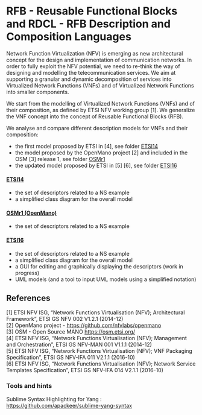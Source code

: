 # RFB - Reusable Functional Blocks and RDCL - RFB Description and Composition Languages

Network Function Virtualization (NFV) is emerging as new architectural concept for the design and implementation of communication networks. In order to fully exploit the NFV potential, we need to re-think the way of designing and modelling the telecommunication services. We aim at supporting a granular and dynamic decomposition of services into Virtualized Network Functions (VNFs) and of Virtualized Network Functions into smaller components.

We start from the modelling of Virtualized Network Functions (VNFs) and of their composition, as defined by ETSI NFV working group [1]. We generalize the VNF concept into the concept of Reusable Functional Blocks (RFB).

We analyse and compare different description models for VNFs and their composition:
 - the first model proposed by ETSI in [4], see folder [ETSI14](https://github.com/superfluidity/RFB/tree/master/ETSI14) 
 - the model proposed by the OpenMano project [2] and included in the OSM [3] release 1, see folder [OSMr1](https://github.com/superfluidity/RFB/tree/master/OSMr1) 
 - the updated model proposed by ETSI in [5] [6], see folder [ETSI16](https://github.com/superfluidity/RFB/tree/master/ETSI16)

#### [ETSI14](https://github.com/superfluidity/RFB/tree/master/ETSI14)
- the set of descriptors related to a NS example
- a simplified class diagram for the overall model

#### [OSMr1 (OpenMano)](https://github.com/superfluidity/RFB/tree/master/OSMr1)
- the set of descriptors related to a NS example

#### [ETSI16](https://github.com/superfluidity/RFB/tree/master/ETSI16)
- the set of descriptors related to a NS example
- a simplified class diagram for the overall model
- a GUI for editing and graphically displaying the descriptors (work in progress)
- UML models (and a tool to input UML models using a simplified notation)

## References
[1] ETSI NFV ISG, “Network Functions Virtualisation (NFV); Architectural Framework”, ETSI GS NFV 002 V1.2.1 (2014-12)  
[2] OpenMano project - https://github.com/nfvlabs/openmano  
[3] OSM - Open Source MANO https://osm.etsi.org/  
[4] ETSI NFV ISG, “Network Functions Virtualisation (NFV); Management and Orchestration”, ETSI GS NFV-MAN 001 V1.1.1 (2014-12)  
[5] ETSI NFV ISG, “Network Functions Virtualisation (NFV); VNF Packaging Specification”, ETSI GS NFV-IFA 011 V2.1.1 (2016-10)  
[6] ETSI NFV ISG, “Network Functions Virtualisation (NFV); Network Service Templates Specification”, ETSI GS NFV-IFA 014 V2.1.1 (2016-10)  

 

### Tools and hints

Sublime Syntax Highlighting for Yang : https://github.com/apackeer/sublime-yang-syntax

